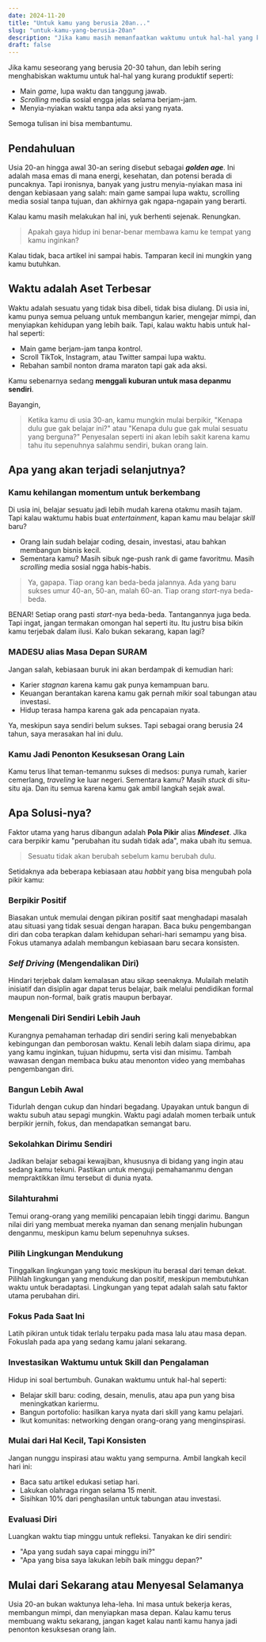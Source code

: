 ```yaml
---
date: 2024-11-20
title: "Untuk kamu yang berusia 20an..."
slug: "untuk-kamu-yang-berusia-20an"
description: "Jika kamu masih memanfaatkan waktumu untuk hal-hal yang kurang produktif, artikel ini mungkin bisa membantumu untuk lebih sadar dan termotivasi."
draft: false
---
```


Jika kamu seseorang yang berusia 20-30 tahun, dan lebih sering menghabiskan waktumu untuk hal-hal yang kurang produktif seperti:
- Main _game_, lupa waktu dan tanggung jawab.
- _Scrolling_ media sosial engga jelas selama berjam-jam.
- Menyia-nyiakan waktu tanpa ada aksi yang nyata.

Semoga tulisan ini bisa membantumu.

## Pendahuluan
Usia 20-an hingga awal 30-an sering disebut sebagai **_golden age_**. Ini adalah masa emas di mana energi, kesehatan, dan potensi berada di puncaknya. Tapi ironisnya, banyak yang justru menyia-nyiakan masa ini dengan kebiasaan yang salah: main game sampai lupa waktu, scrolling media sosial tanpa tujuan, dan akhirnya gak ngapa-ngapain yang berarti.

Kalau kamu masih melakukan hal ini, yuk berhenti sejenak. Renungkan.

> Apakah gaya hidup ini benar-benar membawa kamu ke tempat yang kamu inginkan?

Kalau tidak, baca artikel ini sampai habis. Tamparan kecil ini mungkin yang kamu butuhkan.

## Waktu adalah Aset Terbesar
Waktu adalah sesuatu yang tidak bisa dibeli, tidak bisa diulang. Di usia ini, kamu punya semua peluang untuk membangun karier, mengejar mimpi, dan menyiapkan kehidupan yang lebih baik. Tapi, kalau waktu habis untuk hal-hal seperti:
- Main game berjam-jam tanpa kontrol.
- Scroll TikTok, Instagram, atau Twitter sampai lupa waktu.
- Rebahan sambil nonton drama maraton tapi gak ada aksi.

Kamu sebenarnya sedang **menggali kuburan untuk masa depanmu sendiri**.

Bayangin,
> Ketika kamu di usia 30-an, kamu mungkin mulai berpikir, "Kenapa dulu gue gak belajar ini?" atau "Kenapa dulu gue gak mulai sesuatu yang berguna?" Penyesalan seperti ini akan lebih sakit karena kamu tahu itu sepenuhnya salahmu sendiri, bukan orang lain.

## Apa yang akan terjadi selanjutnya?
### Kamu kehilangan momentum untuk berkembang
Di usia ini, belajar sesuatu jadi lebih mudah karena otakmu masih tajam. Tapi kalau waktumu habis buat *entertainment*, kapan kamu mau belajar *skill* baru?
- Orang lain sudah belajar coding, desain, investasi, atau bahkan membangun bisnis kecil.
- Sementara kamu? Masih sibuk nge-push rank di game favoritmu. Masih *scrolling* media sosial ngga habis-habis.

> Ya, gapapa. Tiap orang kan beda-beda jalannya. Ada yang baru sukses umur 40-an, 50-an, malah 60-an. Tiap orang *start*-nya beda-beda.

BENAR! Setiap orang pasti *start*-nya beda-beda. Tantangannya juga beda. Tapi ingat, jangan termakan omongan hal seperti itu. Itu justru bisa bikin kamu terjebak dalam ilusi. Kalo bukan sekarang, kapan lagi?

### MADESU alias Masa Depan SURAM
Jangan salah, kebiasaan buruk ini akan berdampak di kemudian hari:
- Karier *stagnan* karena kamu gak punya kemampuan baru.
- Keuangan berantakan karena kamu gak pernah mikir soal tabungan atau investasi.
- Hidup terasa hampa karena gak ada pencapaian nyata.

Ya, meskipun saya sendiri belum sukses. Tapi sebagai orang berusia 24 tahun, saya merasakan hal ini dulu.

### Kamu Jadi Penonton Kesuksesan Orang Lain
Kamu terus lihat teman-temanmu sukses di medsos: punya rumah, karier cemerlang, *traveling* ke luar negeri. Sementara kamu? Masih *stuck* di situ-situ aja. Dan itu semua karena kamu gak ambil langkah sejak awal.

## Apa Solusi-nya?
Faktor utama yang harus dibangun adalah **Pola Pikir** alias ***Mindeset***.
JIka cara berpikir kamu "perubahan itu sudah tidak ada", maka ubah itu semua.
> Sesuatu tidak akan berubah sebelum kamu berubah dulu.

Setidaknya ada beberapa kebiasaan atau *habbit* yang bisa mengubah pola pikir kamu:

### Berpikir Positif
Biasakan untuk memulai dengan pikiran positif saat menghadapi masalah atau situasi yang tidak sesuai dengan harapan. Baca buku pengembangan diri dan coba terapkan dalam kehidupan sehari-hari semampu yang bisa. Fokus utamanya adalah membangun kebiasaan baru secara konsisten.

### _Self Driving_ (Mengendalikan Diri)
Hindari terjebak dalam kemalasan atau sikap seenaknya. Mulailah melatih inisiatif dan disiplin agar dapat terus belajar, baik melalui pendidikan formal maupun non-formal, baik gratis maupun berbayar.

### Mengenali Diri Sendiri Lebih Jauh
Kurangnya pemahaman terhadap diri sendiri sering kali menyebabkan kebingungan dan pemborosan waktu. Kenali lebih dalam siapa dirimu, apa yang kamu inginkan, tujuan hidupmu, serta visi dan misimu. Tambah wawasan dengan membaca buku atau menonton video yang membahas pengembangan diri.

### Bangun Lebih Awal
Tidurlah dengan cukup dan hindari begadang. Upayakan untuk bangun di waktu subuh atau sepagi mungkin. Waktu pagi adalah momen terbaik untuk berpikir jernih, fokus, dan mendapatkan semangat baru.

### Sekolahkan Dirimu Sendiri
Jadikan belajar sebagai kewajiban, khususnya di bidang yang ingin atau sedang kamu tekuni. Pastikan untuk menguji pemahamanmu dengan mempraktikkan ilmu tersebut di dunia nyata.

### Silahturahmi
Temui orang-orang yang memiliki pencapaian lebih tinggi darimu. Bangun nilai diri yang membuat mereka nyaman dan senang menjalin hubungan denganmu, meskipun kamu belum sepenuhnya sukses.

### Pilih Lingkungan Mendukung
Tinggalkan lingkungan yang toxic meskipun itu berasal dari teman dekat. Pilihlah lingkungan yang mendukung dan positif, meskipun membutuhkan waktu untuk beradaptasi. Lingkungan yang tepat adalah salah satu faktor utama perubahan diri.

### Fokus Pada Saat Ini
Latih pikiran untuk tidak terlalu terpaku pada masa lalu atau masa depan. Fokuslah pada apa yang sedang kamu jalani sekarang.

### Investasikan Waktumu untuk Skill dan Pengalaman
Hidup ini soal bertumbuh. Gunakan waktumu untuk hal-hal seperti:
- Belajar skill baru: coding, desain, menulis, atau apa pun yang bisa meningkatkan kariermu.
- Bangun portofolio: hasilkan karya nyata dari skill yang kamu pelajari.
- Ikut komunitas: networking dengan orang-orang yang menginspirasi.

### Mulai dari Hal Kecil, Tapi Konsisten
Jangan nunggu inspirasi atau waktu yang sempurna. Ambil langkah kecil hari ini:
- Baca satu artikel edukasi setiap hari.
- Lakukan olahraga ringan selama 15 menit.
- Sisihkan 10% dari penghasilan untuk tabungan atau investasi.

### Evaluasi Diri
Luangkan waktu tiap minggu untuk refleksi. Tanyakan ke diri sendiri:
- "Apa yang sudah saya capai minggu ini?"
- "Apa yang bisa saya lakukan lebih baik minggu depan?"

## Mulai dari Sekarang atau Menyesal Selamanya
Usia 20-an bukan waktunya leha-leha. Ini masa untuk bekerja keras, membangun mimpi, dan menyiapkan masa depan. Kalau kamu terus membuang waktu sekarang, jangan kaget kalau nanti kamu hanya jadi penonton kesuksesan orang lain.